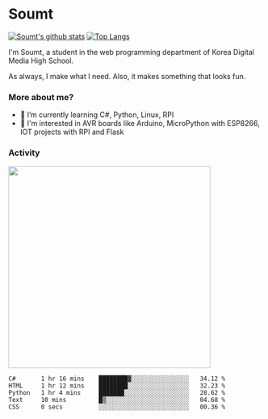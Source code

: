 # Soumt
[![Soumt's github stats](https://github-readme-stats.vercel.app/api?username=soumt-r)](https://github.com/anuraghazra/github-readme-stats)
[![Top Langs](https://github-readme-stats.vercel.app/api/top-langs/?username=soumt-r&layout=compact)](https://github.com/anuraghazra/github-readme-stats)

I'm Soumt, a student in the web programming department of Korea Digital Media High School.

As always, I make what I need. Also, it makes something that looks fun.

### More about me?
- 🌱 I’m currently learning C#, Python, Linux, RPI
- :pushpin: I'm interested in AVR boards like Arduino, MicroPython with ESP8266, IOT projects with RPI and Flask


### Activity
<img height="400" img src="https://wakatime.com/share/@soumt_r/0e4d0df5-374b-4c75-8ddb-57d54d739f69.svg"></img>

<!--START_SECTION:waka-->

```text
C#       1 hr 16 mins    ████████▓░░░░░░░░░░░░░░░░   34.12 %
HTML     1 hr 12 mins    ████████░░░░░░░░░░░░░░░░░   32.23 %
Python   1 hr 4 mins     ███████░░░░░░░░░░░░░░░░░░   28.62 %
Text     10 mins         █▒░░░░░░░░░░░░░░░░░░░░░░░   04.68 %
CSS      0 secs          ░░░░░░░░░░░░░░░░░░░░░░░░░   00.36 %
```

<!--END_SECTION:waka-->

